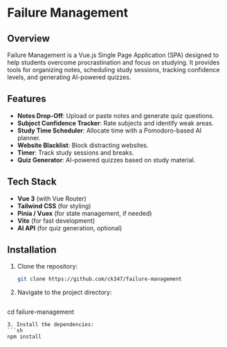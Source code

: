 # Failure Management

## Overview
Failure Management is a Vue.js Single Page Application (SPA) designed to help students overcome procrastination and focus on studying. It provides tools for organizing notes, scheduling study sessions, tracking confidence levels, and generating AI-powered quizzes.

## Features
- **Notes Drop-Off**: Upload or paste notes and generate quiz questions.
- **Subject Confidence Tracker**: Rate subjects and identify weak areas.
- **Study Time Scheduler**: Allocate time with a Pomodoro-based AI planner.
- **Website Blacklist**: Block distracting websites.
- **Timer**: Track study sessions and breaks.
- **Quiz Generator**: AI-powered quizzes based on study material.

## Tech Stack
- **Vue 3** (with Vue Router)
- **Tailwind CSS** (for styling)
- **Pinia / Vuex** (for state management, if needed)
- **Vite** (for fast development)
- **AI API** (for quiz generation, optional)

## Installation
1. Clone the repository:
   ```sh
   git clone https://github.com/ck347/failure-management
   ```
2. Navigate to the project directory:
   ```sh
cd failure-management
   ```
3. Install the dependencies:
   ```sh
npm install
   ```
